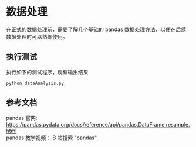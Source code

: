 # 数据处理  
在正式的数据处理前，需要了解几个基础的 pandas 数据处理方法，以便在后续数据处理时可以熟练使用。 

## 执行测试  
执行如下的测试程序，观察输出结果
```
python dataAnalysis.py
```

## 参考文档  
pandas 官网: https://pandas.pydata.org/docs/reference/api/pandas.DataFrame.resample.html     
pandas 教学视频： B 站搜索 "pandas" 